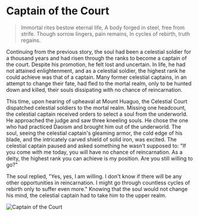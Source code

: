 # Captain of the Court

> Immortal rites bestow eternal life,
> A body forged in steel, free from strife.
> Though sorrow lingers, pain remains,
> In cycles of rebirth, truth regains.

Continuing from the previous story, the soul had been a celestial soldier
for a thousand years and had risen through the ranks to become a captain
of the court. Despite his promotion, he felt lost and uncertain. In life, he
had not attained enlightenment, and as a celestial soldier, the highest rank
he could achieve was that of a captain. Many former celestial captains, in
an attempt to change their fate, had fled to the mortal realm, only to be
hunted down and killed, their souls dissipating with no chance of
reincarnation.

This time, upon hearing of upheaval at Mount Huaguo, the Celestial Court
dispatched celestial soldiers to the mortal realm. Missing one headcount,
the celestial captain received orders to select a soul from the underworld.
He approached the judge and saw three kneeling souls. He chose the one
who had practiced Daoism and brought him out of the underworld. The
soul, seeing the celestial captain's gleaming armor, the cold edge of his
blade, and the intricately carved shield of solid iron, was excited. The
celestial captain paused and asked something he wasn't supposed to: "If
you come with me today, you will have no chance of reincarnation. As a
deity, the highest rank you can achieve is my position. Are you still willing
to go?"

The soul replied, "Yes, yes, I am willing. I don't know if there will be any
other opportunities in reincarnation. I might go through countless cycles
of rebirth only to suffer even more." Knowing that the soul would not
change his mind, the celestial captain had to take him to the upper realm.

![Captain of the Court](/image-20240827221139002.png)